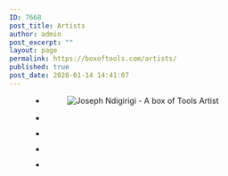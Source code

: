 ```yaml
---
ID: 7668
post_title: Artists
author: admin
post_excerpt: ""
layout: page
permalink: https://boxoftools.com/artists/
published: true
post_date: 2020-01-14 14:41:07
---
```

<!-- wp:gallery {"ids":[8052,7774,7772,7771,7770],"align":"center"} -->
<figure class="wp-block-gallery aligncenter columns-3 is-cropped"><ul class="blocks-gallery-grid"><li class="blocks-gallery-item"><figure><img src="https://boxoftools.com/wp-content/uploads/2020/04/Annotation-2020-04-01-091258-1024x611.jpg" alt="Joseph Ndigirigi - A box of Tools Artist" data-id="8052" data-full-url="https://boxoftools.com/wp-content/uploads/2020/04/Annotation-2020-04-01-091258.jpg" data-link="https://boxoftools.com/artist/joseph-ndigirigi/annotation-2020-04-01-091258/" class="wp-image-8052"/></figure></li><li class="blocks-gallery-item"><figure><img src="https://boxoftools.com/wp-content/uploads/2020/01/Shihan-YouTube-Thumbnail-1024x576.png" alt="" data-id="7774" data-full-url="https://boxoftools.com/wp-content/uploads/2020/01/Shihan-YouTube-Thumbnail.png" data-link="https://boxoftools.com/artist/jesse-the-cowboy/shihan-youtube-thumbnail/" class="wp-image-7774"/></figure></li><li class="blocks-gallery-item"><figure><img src="https://boxoftools.com/wp-content/uploads/2020/01/miki-1024x576.png" alt="" data-id="7772" data-full-url="https://boxoftools.com/wp-content/uploads/2020/01/miki.png" data-link="https://boxoftools.com/artist/jesse-the-cowboy/miki/" class="wp-image-7772"/></figure></li><li class="blocks-gallery-item"><figure><img src="https://boxoftools.com/wp-content/uploads/2020/01/Jesse-cowboy-2-1024x576.png" alt="" data-id="7771" data-full-url="https://boxoftools.com/wp-content/uploads/2020/01/Jesse-cowboy-2.png" data-link="https://boxoftools.com/artist/jesse-the-cowboy/jesse-cowboy-2/" class="wp-image-7771"/></figure></li><li class="blocks-gallery-item"><figure><img src="https://boxoftools.com/wp-content/uploads/2020/01/vanillah-1024x576.png" alt="" data-id="7770" data-full-url="https://boxoftools.com/wp-content/uploads/2020/01/vanillah.png" data-link="https://boxoftools.com/artist/jesse-the-cowboy/vanillah/" class="wp-image-7770"/></figure></li></ul></figure>
<!-- /wp:gallery -->